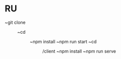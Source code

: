 # RU
~git clone <dir>
~cd <dir>
~npm install
~npm run start
~cd <dir>/client
~npm install
~npm run serve
